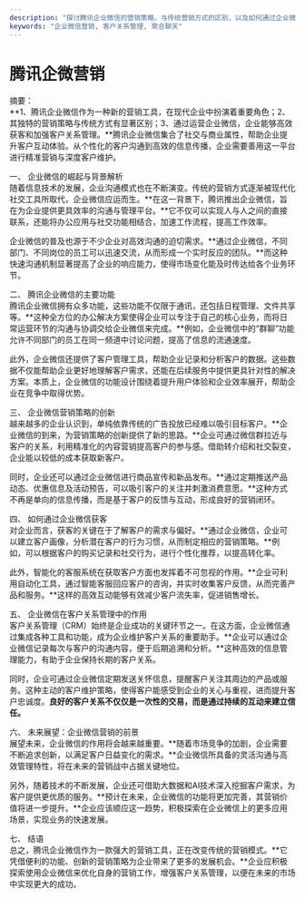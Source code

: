 ```yaml
---
description: "探讨腾讯企业微信的营销策略，与传统营销方式的区别，以及如何通过企业微信实现高效获客与客户关系维护。"
keywords: "企业微信营销, 客户关系管理, 聚合聊天"
---
```

# 腾讯企微营销

摘要：  
**1、腾讯企业微信作为一种新的营销工具，在现代企业中扮演着重要角色；2、其独特的营销策略与传统方式有显著区别；3、通过运营企业微信，企业能够高效获客和加强客户关系管理。**腾讯企业微信集合了社交与商业属性，帮助企业提升客户互动体验。从个性化的客户沟通到高效的信息传播，企业需要善用这一平台进行精准营销与深度客户维护。

一、 企业微信的崛起与背景解析  
随着信息技术的发展，企业沟通模式也在不断演变。传统的营销方式逐渐被现代化社交工具所取代，企业微信应运而生。**在这一背景下，腾讯推出企业微信，旨在为企业提供更具效率的沟通与管理平台。**它不仅可以实现人与人之间的直接联系，还能将办公应用与社交功能相结合，加速工作流程，提高工作效率。

企业微信的普及也源于不少企业对高效沟通的迫切需求。**通过企业微信，不同部门、不同岗位的员工可以迅速交流，从而形成一个实时反应的团队。**而这种快速沟通机制显著提高了企业的响应能力，使得市场变化能及时传达给各个业务环节。

二、 腾讯企业微信的主要功能  
腾讯企业微信拥有众多功能，这些功能不仅限于通讯，还包括日程管理、文件共享等。**这种全方位的办公解决方案使得企业可以专注于自己的核心业务，而将日常运营环节的沟通与协调交给企业微信来完成。**例如，企业微信中的“群聊”功能允许不同部门的员工在同一频道中讨论问题，提高了信息的流通速度。

此外，企业微信还提供了客户管理工具，帮助企业记录和分析客户的数据。这些数据不仅能帮助企业更好地理解客户需求，还能在后续服务中提供更具针对性的解决方案。本质上，企业微信的功能设计围绕着提升用户体验和企业效率展开，帮助企业在竞争中取得优势。

三、 企业微信营销策略的创新  
越来越多的企业认识到，单纯依靠传统的广告投放已经难以吸引目标客户。**企业微信的到来，为营销策略的创新提供了新的思路。**企业可通过微信群拉近与客户的关系，利用精准化的内容营销提高客户的参与感。借助转介绍和社交裂变，企业能以较低的成本获取新客户。

同时，企业还可以通过企业微信进行商品宣传和新品发布。**通过定期推送产品动态、优惠信息及活动预告，可以吸引客户的关注并刺激消费意愿。**这种方式不再是单向的信息传播，而是基于客户的反馈与互动，形成良好的营销闭环。

四、 如何通过企业微信获客  
对企业而言，获客的关键在于了解客户的需求与偏好。**通过企业微信，企业可以建立客户画像，分析潜在客户的行为习惯，从而制定相应的营销策略。**例如，可以根据客户的购买记录和社交行为，进行个性化推荐，以提高转化率。

此外，智能化的客服系统在获取客户方面也发挥着不可忽视的作用。**企业可利用自动化工具，通过智能客服回应客户的咨询，并实时收集客户反馈，从而完善产品和服务。**这样的高效互动能够有效减少客户流失率，促进销售增长。

五、 企业微信在客户关系管理中的作用  
客户关系管理（CRM）始终是企业成功的关键环节之一。在这方面，企业微信通过集成各种工具和功能，成为企业维护客户关系的重要助手。**企业可以通过企业微信记录每次与客户的沟通内容，便于后期追溯和分析。**这种高效的信息管理能力，有助于企业保持长期的客户关系。

同时，企业可通过企业微信定期发送关怀信息，提醒客户关注其周边的产品或服务。这种主动的客户维护策略，使得客户能感受到企业的关心与重视，进而提升客户忠诚度。**良好的客户关系不仅仅是一次性的交易，而是通过持续的互动来建立信任。**

六、 未来展望：企业微信营销的前景  
展望未来，企业微信的作用将会越来越重要。**随着市场竞争的加剧，企业需要不断追求创新，以满足客户日益变化的需求。**企业微信所具备的灵活沟通与高效管理特性，将在未来的营销战中占据关键地位。

另外，随着技术的不断发展，企业还可借助大数据和AI技术深入挖掘客户需求，为客户提供更优质的服务。**预计在未来，企业微信的功能将更加完善，其营销价值将进一步提升。**企业应该顺应这一趋势，积极探索在企业微信上的更多应用场景，实现业务的快速发展。

七、 结语  
总之，腾讯企业微信作为一款强大的营销工具，正在改变传统的营销模式。**它凭借便利的功能、创新的营销策略为企业带来了更多的发展机会。**企业应积极探索使用企业微信来优化自身的营销工作，增强客户关系管理，以便在未来的市场中实现更大的成功。

